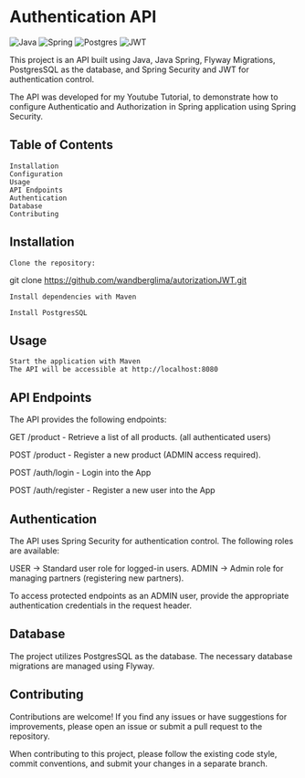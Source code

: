 # Authentication API

![Java](https://img.shields.io/badge/java-%23ED8B00.svg?style=for-the-badge&logo=openjdk&logoColor=white)
![Spring](https://img.shields.io/badge/spring-%236DB33F.svg?style=for-the-badge&logo=spring&logoColor=white)
![Postgres](https://img.shields.io/badge/postgres-%23316192.svg?style=for-the-badge&logo=postgresql&logoColor=white)
![JWT](https://img.shields.io/badge/JWT-black?style=for-the-badge&logo=JSON%20web%20tokens)

This project is an API built using Java, Java Spring, Flyway Migrations, PostgresSQL as the database, and Spring Security and JWT for authentication control.

The API was developed for my Youtube Tutorial, to demonstrate how to configure Authenticatio and Authorization in Spring application using Spring Security.

## Table of Contents

    Installation
    Configuration
    Usage
    API Endpoints
    Authentication
    Database
    Contributing

## Installation

    Clone the repository:

git clone https://github.com/wandberglima/autorizationJWT.git

    Install dependencies with Maven

    Install PostgresSQL

## Usage

    Start the application with Maven
    The API will be accessible at http://localhost:8080

## API Endpoints

The API provides the following endpoints:

GET /product - Retrieve a list of all products. (all authenticated users)

POST /product - Register a new product (ADMIN access required).

POST /auth/login - Login into the App

POST /auth/register - Register a new user into the App

## Authentication

The API uses Spring Security for authentication control. The following roles are available:

USER -> Standard user role for logged-in users.
ADMIN -> Admin role for managing partners (registering new partners).

To access protected endpoints as an ADMIN user, provide the appropriate authentication credentials in the request header.

## Database

The project utilizes PostgresSQL as the database. The necessary database migrations are managed using Flyway.

## Contributing

Contributions are welcome! If you find any issues or have suggestions for improvements, please open an issue or submit a pull request to the repository.

When contributing to this project, please follow the existing code style, commit conventions, and submit your changes in a separate branch.
